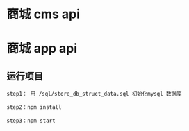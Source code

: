 # 商城 cms api
# 商城 app api

## 运行项目

```
step1： 用 /sql/store_db_struct_data.sql 初始化mysql 数据库

step2：npm install

step3：npm start
```
